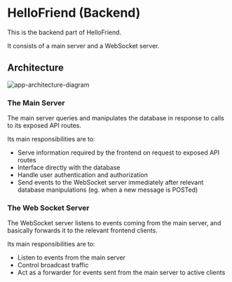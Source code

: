 # HelloFriend (Backend)

This is the backend part of HelloFriend.

It consists of a main server and a WebSocket server.

## Architecture

![app-architecture-diagram](https://user-images.githubusercontent.com/23531034/170530138-fdb6688d-1a99-44ba-a623-dd01e0e73b51.png)

### The Main Server

The main server queries and manipulates the database in response to calls to its exposed API routes.

Its main responsibilities are to:
* Serve information required by the frontend on request to exposed API routes
* Interface directly with the database
* Handle user authentication and authorization
* Send events to the WebSocket server immediately after relevant database manipulations (eg. when a new message is POSTed)

### The Web Socket Server

The WebSocket server listens to events coming from the main server, and basically forwards it to the relevant frontend clients.

Its main responsibilities are to:
* Listen to events from the main server
* Control broadcast traffic
* Act as a forwarder for events sent from the main server to active clients
